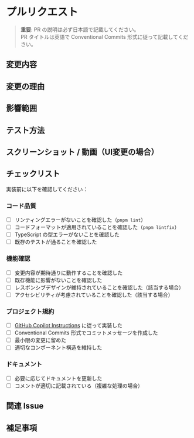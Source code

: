 # プルリクエスト

> **重要**: PR の説明は必ず日本語で記載してください。  
> PR タイトルは英語で Conventional Commits 形式に従って記載してください。

## 変更内容

<!-- この PR で行った変更内容を具体的に説明してください -->

## 変更の理由

<!-- なぜこの変更が必要なのかを説明してください -->

## 影響範囲

<!-- この変更が影響する範囲を記載してください（コンポーネント、ページ、機能など） -->

## テスト方法

<!-- この変更をテストする方法を記載してください -->

## スクリーンショット / 動画（UI変更の場合）

<!-- UI に変更がある場合は、変更前後のスクリーンショットを添付してください -->

## チェックリスト

実装前に以下を確認してください：

### コード品質

- [ ] リンティングエラーがないことを確認した（`pnpm lint`）
- [ ] コードフォーマットが適用されていることを確認した（`pnpm lintfix`）
- [ ] TypeScript の型エラーがないことを確認した
- [ ] 既存のテストが通ることを確認した

### 機能確認

- [ ] 変更内容が期待通りに動作することを確認した
- [ ] 既存機能に影響がないことを確認した
- [ ] レスポンシブデザインが維持されていることを確認した（該当する場合）
- [ ] アクセシビリティが考慮されていることを確認した（該当する場合）

### プロジェクト規約

- [ ] [GitHub Copilot Instructions](.github/copilot-instructions.md) に従って実装した
- [ ] Conventional Commits 形式でコミットメッセージを作成した
- [ ] 最小限の変更に留めた
- [ ] 適切なコンポーネント構造を維持した

### ドキュメント

- [ ] 必要に応じてドキュメントを更新した
- [ ] コメントが適切に記載されている（複雑な処理の場合）

## 関連 Issue

<!-- この PR が解決する Issue がある場合は記載してください -->
<!-- 例: Fixes #123, Closes #456 -->

## 補足事項

<!-- その他、レビュアーに知っておいてもらいたい情報があれば記載してください -->